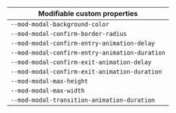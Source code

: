 | Modifiable custom properties                   |
| ---------------------------------------------- |
| `--mod-modal-background-color`                 |
| `--mod-modal-confirm-border-radius`            |
| `--mod-modal-confirm-entry-animation-delay`    |
| `--mod-modal-confirm-entry-animation-duration` |
| `--mod-modal-confirm-exit-animation-delay`     |
| `--mod-modal-confirm-exit-animation-duration`  |
| `--mod-modal-max-height`                       |
| `--mod-modal-max-width`                        |
| `--mod-modal-transition-animation-duration`    |
